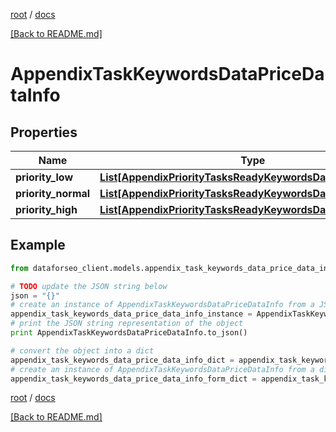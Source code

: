 [root](./../ "root") / [docs](./ "docs")

[[Back to README.md]](./../README.md "[Back to README.md]")

# AppendixTaskKeywordsDataPriceDataInfo

## Properties

Name | Type | Description | Notes
------------ | ------------- | ------------- | -------------
**priority_low** | [**List[AppendixPriorityTasksReadyKeywordsDataPriceDataInfo]**](AppendixPriorityTasksReadyKeywordsDataPriceDataInfo.md) |  | [optional]
**priority_normal** | [**List[AppendixPriorityTasksReadyKeywordsDataPriceDataInfo]**](AppendixPriorityTasksReadyKeywordsDataPriceDataInfo.md) |  | [optional]
**priority_high** | [**List[AppendixPriorityTasksReadyKeywordsDataPriceDataInfo]**](AppendixPriorityTasksReadyKeywordsDataPriceDataInfo.md) |  | [optional]

## Example

```python
from dataforseo_client.models.appendix_task_keywords_data_price_data_info import AppendixTaskKeywordsDataPriceDataInfo

# TODO update the JSON string below
json = "{}"
# create an instance of AppendixTaskKeywordsDataPriceDataInfo from a JSON string
appendix_task_keywords_data_price_data_info_instance = AppendixTaskKeywordsDataPriceDataInfo.from_json(json)
# print the JSON string representation of the object
print AppendixTaskKeywordsDataPriceDataInfo.to_json()

# convert the object into a dict
appendix_task_keywords_data_price_data_info_dict = appendix_task_keywords_data_price_data_info_instance.to_dict()
# create an instance of AppendixTaskKeywordsDataPriceDataInfo from a dict
appendix_task_keywords_data_price_data_info_form_dict = appendix_task_keywords_data_price_data_info.from_dict(appendix_task_keywords_data_price_data_info_dict)
```

  

[root](./../ "root") / [docs](./ "docs")

[[Back to README.md]](./../README.md "[Back to README.md]")